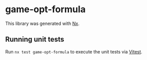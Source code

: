 # game-opt-formula

This library was generated with [Nx](https://nx.dev).

## Running unit tests

Run `nx test game-opt-formula` to execute the unit tests via [Vitest](https://vitest.dev/).
